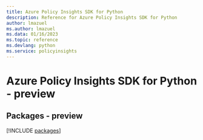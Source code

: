```yaml
---
title: Azure Policy Insights SDK for Python
description: Reference for Azure Policy Insights SDK for Python
author: lmazuel
ms.author: lmazuel
ms.data: 01/16/2023
ms.topic: reference
ms.devlang: python
ms.service: policyinsights
---
```

# Azure Policy Insights SDK for Python - preview
## Packages - preview
[!INCLUDE [packages](policy-insights-index.md)]
